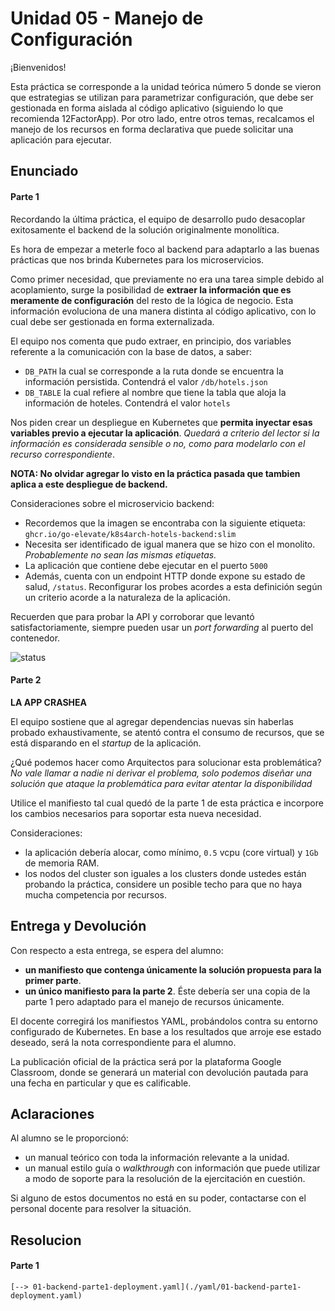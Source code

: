 # Unidad 05 - Manejo de Configuración

¡Bienvenidos!

Esta práctica se corresponde a la unidad teórica número 5 donde se vieron que estrategias se utilizan para parametrizar configuración, que debe ser gestionada en forma aislada al código aplicativo (siguiendo lo que recomienda 12FactorApp). Por otro lado, entre otros temas, recalcamos el manejo de los recursos en forma declarativa que puede solicitar una aplicación para ejecutar.

## Enunciado

#### Parte 1

Recordando la última práctica, el equipo de desarrollo pudo desacoplar exitosamente el backend de la solución originalmente monolítica. 

Es hora de empezar a meterle foco al backend para adaptarlo a las buenas prácticas que nos brinda Kubernetes para los microservicios.

Como primer necesidad, que previamente no era una tarea simple debido al acoplamiento, surge la posibilidad de **extraer la información que es meramente de configuración** del resto de la lógica de negocio. Esta información evoluciona de una manera distinta al código aplicativo, con lo cual debe ser gestionada en forma externalizada.

El equipo nos comenta que pudo extraer, en principio, dos variables referente a la comunicación con la base de datos, a saber:

- `DB_PATH` la cual se corresponde a la ruta donde se encuentra la información persistida. Contendrá el valor `/db/hotels.json`
- `DB_TABLE` la cual refiere al nombre que tiene la tabla que aloja la información de hoteles. Contendrá el valor `hotels`

Nos piden crear un despliegue en Kubernetes que **permita inyectar esas variables previo a ejecutar la aplicación**. _Quedará a criterio del lector si la información es considerada sensible o no, como para modelarlo con el recurso correspondiente_. 

**NOTA: No olvidar agregar lo visto en la práctica pasada que tambien aplica a este despliegue de backend.**

Consideraciones sobre el microservicio backend:

- Recordemos que la imagen se encontraba con la siguiente etiqueta: `ghcr.io/go-elevate/k8s4arch-hotels-backend:slim`
- Necesita ser identificado de igual manera que se hizo con el monolito. _Probablemente no sean las mismas etiquetas._
- La aplicación que contiene debe ejecutar en el puerto `5000`
- Además, cuenta con un endpoint HTTP donde expone su estado de salud, `/status`. Reconfigurar los probes acordes a esta definición según un criterio acorde a la naturaleza de la aplicación. 

Recuerden que para probar la API y corroborar que levantó satisfactoriamente, siempre pueden usar un _port forwarding_ al puerto del contenedor.

![status](status.png) 

#### Parte 2

**LA APP CRASHEA** 

El equipo sostiene que al agregar dependencias nuevas sin haberlas probado exhaustivamente, se atentó contra el consumo de recursos, que se está disparando en el _startup_ de la aplicación.

¿Qué podemos hacer como Arquitectos para solucionar esta problemática? _No vale llamar a nadie ni derivar el problema, solo podemos diseñar una solución que ataque la problemática para evitar atentar la disponibilidad_ 

Utilice el manifiesto tal cual quedó de la parte 1 de esta práctica e incorpore los cambios necesarios para soportar esta nueva necesidad.

Consideraciones:

- la aplicación debería alocar, como mínimo, `0.5` vcpu (core virtual) y `1Gb` de memoria RAM.
- los nodos del cluster son iguales a los clusters donde ustedes están probando la práctica, considere un posible techo para que no haya mucha competencia por recursos.


## Entrega y Devolución

Con respecto a esta entrega, se espera del alumno:

- **un manifiesto que contenga únicamente la solución propuesta para la primer parte**.
- **un único manifiesto para la parte 2**. Éste debería ser una copia de la parte 1 pero adaptado para el manejo de recursos únicamente. 

El docente corregirá los manifiestos YAML, probándolos contra su entorno configurado de Kubernetes. En base a los resultados que arroje ese estado deseado, será la nota correspondiente para el alumno.  

La publicación oficial de la práctica será por la plataforma Google Classroom, donde se generará un material con devolución pautada para una fecha en particular y que es calificable.


## Aclaraciones

Al alumno se le proporcionó:

- un manual teórico con toda la información relevante a la unidad.
- un manual estilo guía o _walkthrough_ con información que puede utilizar a modo de soporte para la resolución de la ejercitación en cuestión.

Si alguno de estos documentos no está en su poder, contactarse con el personal docente para resolver la situación.


## Resolucion

#### Parte 1


```
[--> 01-backend-parte1-deployment.yaml](./yaml/01-backend-parte1-deployment.yaml)

